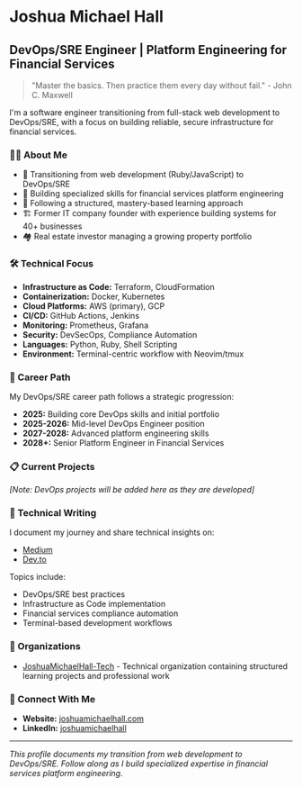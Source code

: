 # Joshua Michael Hall

## DevOps/SRE Engineer | Platform Engineering for Financial Services

> "Master the basics. Then practice them every day without fail." - John C. Maxwell

I'm a software engineer transitioning from full-stack web development to DevOps/SRE, with a focus on building reliable, secure infrastructure for financial services.

### 👨‍💻 About Me

- 🔄 Transitioning from web development (Ruby/JavaScript) to DevOps/SRE
- 🏦 Building specialized skills for financial services platform engineering
- 🧠 Following a structured, mastery-based learning approach
- 🏗️ Former IT company founder with experience building systems for 40+ businesses
- 🏘️ Real estate investor managing a growing property portfolio

### 🛠️ Technical Focus

- **Infrastructure as Code:** Terraform, CloudFormation
- **Containerization:** Docker, Kubernetes
- **Cloud Platforms:** AWS (primary), GCP
- **CI/CD:** GitHub Actions, Jenkins
- **Monitoring:** Prometheus, Grafana
- **Security:** DevSecOps, Compliance Automation
- **Languages:** Python, Ruby, Shell Scripting
- **Environment:** Terminal-centric workflow with Neovim/tmux

### 🚀 Career Path

My DevOps/SRE career path follows a strategic progression:
- **2025:** Building core DevOps skills and initial portfolio
- **2025-2026:** Mid-level DevOps Engineer position
- **2027-2028:** Advanced platform engineering skills
- **2028+:** Senior Platform Engineer in Financial Services

### 📋 Current Projects

*[Note: DevOps projects will be added here as they are developed]*

### 📝 Technical Writing

I document my journey and share technical insights on:
- [Medium](https://medium.com/@joshuamichaelhall)
- [Dev.to](https://dev.to/joshuamichaelhall)

Topics include:
- DevOps/SRE best practices
- Infrastructure as Code implementation
- Financial services compliance automation
- Terminal-based development workflows

### 🏢 Organizations

- [JoshuaMichaelHall-Tech](https://github.com/JoshuaMichaelHall-Tech) - Technical organization containing structured learning projects and professional work

### 🔗 Connect With Me

- **Website:** [joshuamichaelhall.com](https://joshuamichaelhall.com)
- **LinkedIn:** [joshuamichaelhall](https://linkedin.com/in/joshuamichaelhall/)

---

*This profile documents my transition from web development to DevOps/SRE. Follow along as I build specialized expertise in financial services platform engineering.*
